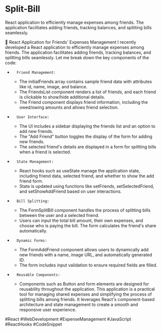 # Split-Bill
React application to efficiently manage expenses among friends. The application facilitates adding friends, tracking balances, and splitting bills seamlessly. 


🚀 React Application for Friends' Expenses Management
I recently developed a React application to efficiently manage expenses among friends. The application facilitates adding friends, tracking balances, and splitting bills seamlessly. Let me break down the key components of the code:
* 		Friend Management:
    * The initialFriends array contains sample friend data with attributes like id, name, image, and balance.
    * The FriendsList component renders a list of friends, and each friend is clickable to show/hide additional details.
    * The Friend component displays friend information, including the owed/owing amounts and allows friend selection.
* 		User Interface:
    * The UI includes a sidebar displaying the friends list and an option to add new friends.
    * The "Add Friend" button toggles the display of the form for adding new friends.
    * The selected friend's details are displayed in a form for splitting bills when a friend is selected.
* 		State Management:
    * React hooks such as useState manage the application state, including friend data, selected friend, and whether to show the add friend form.
    * State is updated using functions like setFriends, setSelectedFriend, and setShowAddFriend based on user interactions.
* 		Bill Splitting:
    * The FormSplitBill component handles the process of splitting bills between the user and a selected friend.
    * Users can input the total bill amount, their own expenses, and choose who is paying the bill. The form calculates the friend's share automatically.
* 		Dynamic Forms:
    * The FormAddFriend component allows users to dynamically add new friends with a name, image URL, and automatically generated ID.
    * The form includes input validation to ensure required fields are filled.
* 		Reusable Components:
    * Components such as Button and form elements are designed for reusability throughout the application.
This application is a practical tool for managing shared expenses and simplifying the process of splitting bills among friends. It leverages React's component-based architecture and state management to create a smooth and responsive user experience.



#React #WebDevelopment #ExpenseManagement #JavaScript #ReactHooks #CodeSnippet
